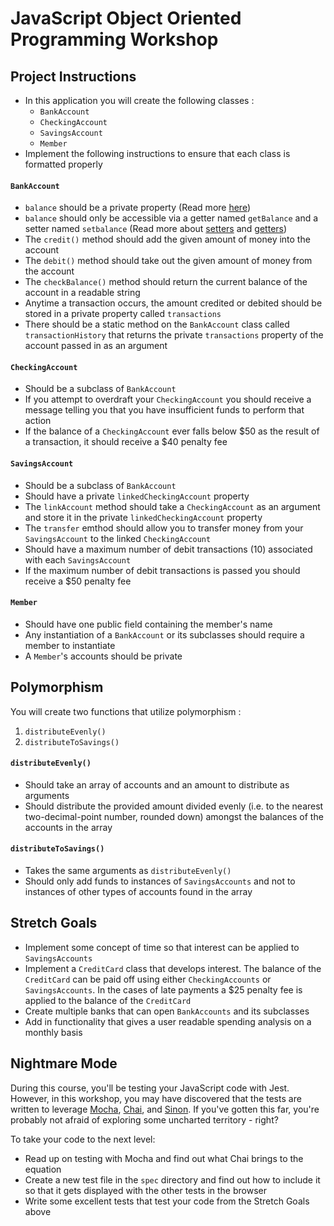 # JavaScript Object Oriented Programming Workshop

## Project Instructions

* In this application you will create the following classes :
  * `BankAccount`
  * `CheckingAccount`
  * `SavingsAccount`
  * `Member`
* Implement the following instructions to ensure that each class is formatted properly

#### `BankAccount`
* `balance` should be a private property (Read more [here](https://developer.mozilla.org/en-US/docs/Web/JavaScript/Reference/Classes/Private_class_fields))
* `balance` should only be accessible via a getter named `getBalance` and a setter named `setbalance` (Read more about [setters](https://developer.mozilla.org/en-US/docs/Web/JavaScript/Reference/Functions/set) and [getters](https://developer.mozilla.org/en-US/docs/Web/JavaScript/Reference/Functions/get))
* The `credit()` method should add the given amount of money into the account
* The `debit()` method should take out the given amount of money from the account
* The `checkBalance()` method should return the current balance of the account in a readable string
* Anytime a transaction occurs, the amount credited or debited should be stored in a private property called `transactions`
* There should be a static method on the `BankAccount` class called `transactionHistory` that returns the private `transactions` property of the account passed in as an argument

#### `CheckingAccount`
* Should be a subclass of `BankAccount`
* If you attempt to overdraft your `CheckingAccount` you should receive a message telling you that you have insufficient funds to perform that action
* If the balance of a `CheckingAccount` ever falls below $50 as the result of a transaction, it should receive a $40 penalty fee

#### `SavingsAccount`
* Should be a subclass of `BankAccount`
* Should have a private `linkedCheckingAccount` property
* The `linkAccount` method should take a `CheckingAccount` as an argument and store it in the private `linkedCheckingAccount` property
* The `transfer` emthod should allow you to transfer money from your `SavingsAccount` to the linked `CheckingAccount`
* Should have a maximum number of debit transactions (10) associated with each `SavingsAccount`
* If the maximum number of debit transactions is passed you should receive a $50 penalty fee

#### `Member`
* Should have one public field containing the member's name
* Any instantiation of a `BankAccount` or its subclasses should require a member to instantiate
* A `Member`'s accounts should be private

## Polymorphism

You will create two functions that utilize polymorphism :
1. `distributeEvenly()`
1. `distributeToSavings()`

#### `distributeEvenly()`
* Should take an array of accounts and an amount to distribute as arguments
* Should distribute the provided amount divided evenly (i.e. to the nearest two-decimal-point number, rounded down) amongst the balances of the accounts in the array
#### `distributeToSavings()`
* Takes the same arguments as `distributeEvenly()`
* Should only add funds to instances of `SavingsAccounts` and not to instances of other types of accounts found in the array

## Stretch Goals
* Implement some concept of time so that interest can be applied to `SavingsAccounts`
* Implement a `CreditCard` class that develops interest. The balance of the `CreditCard` can be paid off using either `CheckingAccounts` or `SavingsAccounts`. In the cases of late payments a $25 penalty fee is applied to the balance of the `CreditCard`
* Create multiple banks that can open `BankAccounts` and its subclasses
* Add in functionality that gives a user readable spending analysis on a monthly basis

## Nightmare Mode

During this course, you'll be testing your JavaScript code with Jest.  However, in this workshop, you may have discovered that the tests are written to leverage [Mocha](https://mochajs.org), [Chai](https://www.chaijs.com/), and [Sinon](https://sinonjs.org/). If you've gotten this far, you're probably not afraid of exploring some uncharted territory - right?  

To take your code to the next level:
* Read up on testing with Mocha and find out what Chai brings to the equation
* Create a new test file in the `spec` directory and find out how to include it so that it gets displayed with the other tests in the browser
* Write some excellent tests that test your code from the Stretch Goals above
